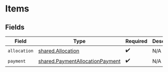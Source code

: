 # Items


## Fields

| Field                                                                              | Type                                                                               | Required                                                                           | Description                                                                        |
| ---------------------------------------------------------------------------------- | ---------------------------------------------------------------------------------- | ---------------------------------------------------------------------------------- | ---------------------------------------------------------------------------------- |
| `allocation`                                                                       | [shared.Allocation](../../models/shared/allocation.md)                             | :heavy_check_mark:                                                                 | N/A                                                                                |
| `payment`                                                                          | [shared.PaymentAllocationPayment](../../models/shared/paymentallocationpayment.md) | :heavy_check_mark:                                                                 | N/A                                                                                |